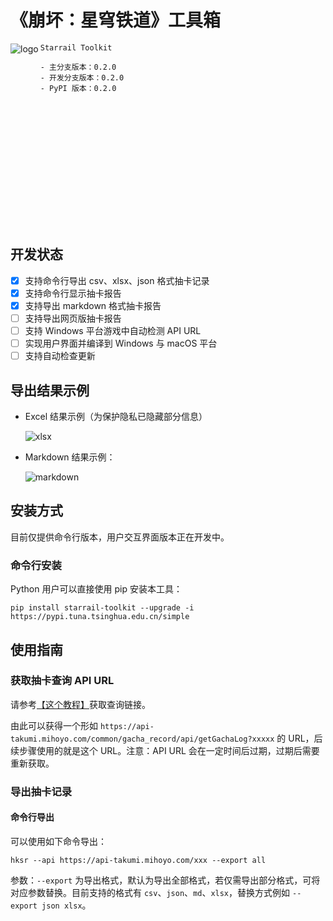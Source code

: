 # 《崩坏：星穹铁道》工具箱

<div style="min-height: 275px">
<img src="https://s1.ax1x.com/2023/04/30/p98Cv26.png" alt="logo" align="left" vertical-align="center" />

```
Starrail Toolkit

- 主分支版本：0.2.0
- 开发分支版本：0.2.0
- PyPI 版本：0.2.0
```
</div>

<br clear="left">

## 开发状态

- [x] 支持命令行导出 csv、xlsx、json 格式抽卡记录
- [x] 支持命令行显示抽卡报告
- [x] 支持导出 markdown 格式抽卡报告
- [ ] 支持导出网页版抽卡报告
- [ ] 支持 Windows 平台游戏中自动检测 API URL
- [ ] 实现用户界面并编译到 Windows 与 macOS 平台
- [ ] 支持自动检查更新

## 导出结果示例

- Excel 结果示例（为保护隐私已隐藏部分信息）

  <img src="https://s1.ax1x.com/2023/05/02/p9GJKts.png" alt="xlsx" style="max-width: 60%" />

- Markdown 结果示例：

  <img src="https://s1.ax1x.com/2023/05/02/p9GJMhn.png" alt="markdown" style="max-width: 60%" />

## 安装方式

目前仅提供命令行版本，用户交互界面版本正在开发中。

### 命令行安装

Python 用户可以直接使用 pip 安装本工具：

```shell
pip install starrail-toolkit --upgrade -i https://pypi.tuna.tsinghua.edu.cn/simple
```

## 使用指南

### 获取抽卡查询 API URL

请参考[【这个教程】](docs/how-to-get-api-url.md)获取查询链接。

由此可以获得一个形如 `https://api-takumi.mihoyo.com/common/gacha_record/api/getGachaLog?xxxxx` 的 URL，后续步骤使用的就是这个 URL。注意：API URL 会在一定时间后过期，过期后需要重新获取。

### 导出抽卡记录

#### 命令行导出

可以使用如下命令导出：

```shell
hksr --api https://api-takumi.mihoyo.com/xxx --export all
```

参数：`--export` 为导出格式，默认为导出全部格式，若仅需导出部分格式，可将对应参数替换。目前支持的格式有 `csv`、`json`、`md`、`xlsx`，替换方式例如 `--export json xlsx`。
